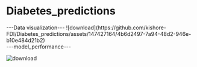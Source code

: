 # Diabetes_predictions

<div>
---Data visualization---
![download](https://github.com/kishore-FDI/Diabetes_predictions/assets/147427164/4b6d2497-7a94-48d2-946e-b10e484d21b2)
</div>

<div>
---model_performance---

![download](https://github.com/kishore-FDI/Diabetes_predictions/assets/147427164/a96ab2a8-7ad2-497d-80b5-572e2c76beb4)
</div>
